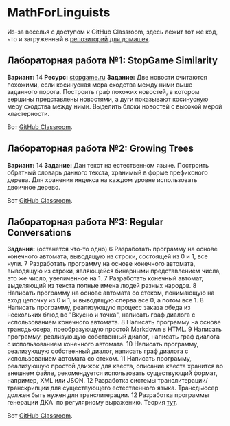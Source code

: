 # MathForLinguists

Из-за веселья с доступом к GitHub Classroom, здесь лежит тот же код, что и загруженный в [репозиторий для домашек](https://github.com/math-for-ling/).

## Лабораторная работа №1: StopGame Similarity

**Вариант:** 14
**Ресурс:** [stopgame.ru](https://stopgame.ru/news)
**Задание:** Две новости считаются похожими, если косинусная мера сходства между ними выше заданного порога. Построить граф похожих новостей, в котором вершины представлены новостями, а дуги показывают косинусную меру сходства между ними. Выделить блоки новостей с высокой мерой кластерности.

Вот [GitHub Classroom](https://github.com/math-for-ling/laboratory-work-1-mininamaria/).

## Лабораторная работа №2: Growing Trees

**Вариант:** 14
**Задание:** Дан текст на естественном языке. Построить обратный словарь данного текста, хранимый в форме префиксного дерева. Для хранения индекса на каждом уровне использовать двоичное дерево.

Вот [GitHub Classroom](https://github.com/math-for-ling/laboratory-work-2-mininamaria).

## Лабораторная работа №3: Regular Conversations

**Задания:** (останется что-то одно)
6	Разработать программу на основе конечного автомата, выводящую из строки, состоящей из 0 и 1, все нули.
7	Разработать программу на основе конечного автомата, выводящую из строки, являющейся бинарными представлением числа, это же число, увеличенное на 1.
7	Разработать конечный автомат, выделяющий из текста полные имена людей разных народов.
8	Написать программу на основе автомата со стеком, понимающую на вход цепочку из 0 и 1, и выводящую сперва все 0, а потом все 1.
8	Написать программу, реализующую процесс заказа обеда из нескольких блюд во "Вкусно и точка", написать граф диалога с использованием конечного автомата.
8	Написать программу на основе трансдьюсера, преобразующую простой Markdown в HTML.
9	Написать программу, реализующую собственный диалог, написать граф диалога с использованием конечного автомата.
10	Написать программу, реализующую собственный диалог, написать граф диалога с использованием автомата со стеком.
11	Написать программу, реализующую простой движок для квеста, описание квеста хранится во внешнем файле, рекомендуется использовать существующий формат, например, XML или JSON.
12	Разработка системы транслитерации/транскрипции для существующего естественного языка. Трансдьюсер должен быть нужен для транслитерации.
12	Разработка программы генерации ДКА  по регулярному выражению. Теория [тут](https://docs.google.com/document/d/1xivphaI7HDkq2pQK1vd0HsNJqRDyYfjE7KzWTMNArhw/edit?usp=sharing).

Вот [GitHub Classroom](https://github.com/math-for-ling/laboratory-work-3-mininamaria).

